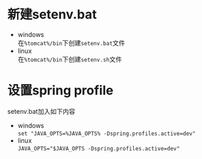 # 新建setenv.bat
- windows  
在`%tomcat%/bin`下创建`setenv.bat`文件
- linux  
在`%tomcat%/bin`下创建`setenv.sh`文件
# 设置spring profile
setenv.bat加入如下内容
- windows  
`set "JAVA_OPTS=%JAVA_OPTS% -Dspring.profiles.active=dev"`
- linux  
`JAVA_OPTS="$JAVA_OPTS -Dspring.profiles.active=dev"`
